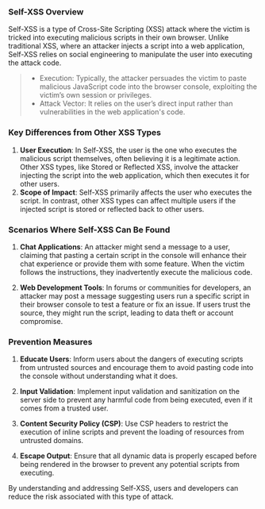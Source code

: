 ### Self-XSS Overview
Self-XSS is a type of Cross-Site Scripting (XSS) attack where the victim is tricked into executing malicious scripts in their own browser. Unlike traditional XSS, where an attacker injects a script into a web application, Self-XSS relies on social engineering to manipulate the user into executing the attack code.

> * Execution: Typically, the attacker persuades the victim to paste malicious JavaScript code into the browser console, exploiting the victim’s own session or privileges.
> * Attack Vector: It relies on the user’s direct input rather than vulnerabilities in the web application's code.

### Key Differences from Other XSS Types
1. **User Execution**: In Self-XSS, the user is the one who executes the malicious script themselves, often believing it is a legitimate action. Other XSS types, like Stored or Reflected XSS, involve the attacker injecting the script into the web application, which then executes it for other users.
2. **Scope of Impact**: Self-XSS primarily affects the user who executes the script. In contrast, other XSS types can affect multiple users if the injected script is stored or reflected back to other users.

### Scenarios Where Self-XSS Can Be Found
1. **Chat Applications**: An attacker might send a message to a user, claiming that pasting a certain script in the console will enhance their chat experience or provide them with some feature. When the victim follows the instructions, they inadvertently execute the malicious code.
  
2. **Web Development Tools**: In forums or communities for developers, an attacker may post a message suggesting users run a specific script in their browser console to test a feature or fix an issue. If users trust the source, they might run the script, leading to data theft or account compromise.

### Prevention Measures
1. **Educate Users**: Inform users about the dangers of executing scripts from untrusted sources and encourage them to avoid pasting code into the console without understanding what it does.
  
2. **Input Validation**: Implement input validation and sanitization on the server side to prevent any harmful code from being executed, even if it comes from a trusted user.
  
3. **Content Security Policy (CSP)**: Use CSP headers to restrict the execution of inline scripts and prevent the loading of resources from untrusted domains.

4. **Escape Output**: Ensure that all dynamic data is properly escaped before being rendered in the browser to prevent any potential scripts from executing. 

By understanding and addressing Self-XSS, users and developers can reduce the risk associated with this type of attack.
